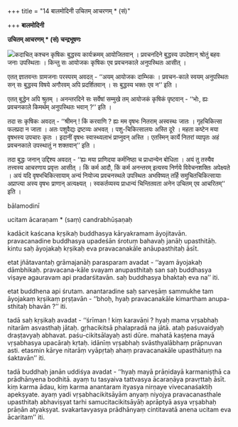 +++
title = "14 बालमोदिनी उचितम् आचरणम् * (सं)"

+++
**बालमोदिनी**

**उचितम् आचरणम् \* (सं) चन्द्रभूषणः**

![](magazine_images/img-1669827360Balamodini1.jpg)कदाचित् कश्चन कृषिकः बुद्धस्य कार्यक्रमम् आयोजितवान् । प्रवचनदिने बुद्धस्य उपदेशान् श्रोतुं बहवः जनाः उपस्थिताः । किन्तु सः आयोजकः कृषिकः एव प्रवचनकाले अनुपस्थितः आसीत् ।

एतत् ज्ञातवन्तः ग्रामजनाः परस्परम् अवदत् - ‘‘अयम् आयोजकः दाम्भिकः । प्रवचन-काले स्वयम् अनुपस्थितः सन् सः बुद्धस्य विषये अगौरवम् अपि प्रदर्शितवान् । सः बुद्धस्य भक्तः एव न’’ इति ।

एतत् बुद्धेन अपि श्रुतम् । अनन्तरदिने सः सर्वेषां सम्मुखे तम् आयोजकं कृषिकं पृष्टवान् - ‘‘भोः, ह्यः प्रवचनकाले किमर्थम् अनुपस्थितः भवान् ?’’ इति ।

तदा सः कृषिकः अवदत् - ‘‘श्रीमन् ! किं करवाणि ? ह्यः मम वृषभः नितराम् अस्वस्थः जातः । गृहचिकित्सा फलप्रदा न जाता । अतः पशुवैद्यः द्रष्टव्यः अभवत् । पशु-चिकित्सालयः अस्ति दूरे । महता कष्टेन मया वृषभस्य उपचारः कृतः । इदानीं वृषभः स्वास्थ्यलाभं प्राप्नुवन् अस्ति । एतस्मिन् कार्ये नितरां व्यापृतः अहं प्रवचनकाले उपस्थातुं न शक्तवान्’’ इति ।

तदा बुद्धः जनान् उद्दिश्य अवदत् - ‘‘ह्यः मया प्राणिदया कर्मनिष्ठा च प्राधान्येन बोधिता । अयं तु तस्यैव तत्त्वस्य आचरणाय प्रवृत्तः आसीत् । किं कर्म आदौ, किं कर्म अनन्तरम् इत्यस्य निर्णये विवेचनशक्तिः अपेक्ष्यते । अयं यदि वृषभचिकित्सायाम् अन्यं नियोज्य प्रवचनस्थले उपस्थितः अभविष्यत् तर्हि समुचितचिकित्सायाः अप्राप्त्या अस्य वृषभः प्राणान् अत्यक्ष्यत् । स्वकर्तव्यस्य प्राधान्यं चिन्तितवता अनेन उचितम् एव आचरितम्’’ इति ।

bālamodinī

ucitam ācaraṇam \* (saṃ) candrabhūṣaṇaḥ

kadācit kaścana kṛṣikaḥ buddhasya kāryakramam āyojitavān. pravacanadine buddhasya upadeśān śrotuṃ bahavaḥ janāḥ upasthitāḥ. kintu saḥ āyojakaḥ kṛṣikaḥ eva pravacanakāle anāupasthitaḥ āsīt.

etat jñātavantaḥ grāmajanāḥ parasparam avadat - ‘‘ayam āyojakaḥ dāmbhikaḥ. pravacana-kāle svayam anupasthitaḥ san saḥ buddhasya viṣaye agauravam api pradarśitavān. saḥ buddhasya bhaktaḥ eva na’’ iti.

etat buddhena api śrutam. anantaradine saḥ sarveṣāṃ sammukhe tam āyojakaṃ kṛṣikaṃ pṛṣṭavān - ‘‘bhoḥ, hyaḥ pravacanakāle kimartham anupa-sthitaḥ bhavān ?’’ iti.

tadā saḥ kṛṣikaḥ avadat - ‘‘śrīman ! kiṃ karavāṇi ? hyaḥ mama vṛṣabhaḥ nitarām asvasthaḥ jātaḥ. gṛhacikitsā phalapradā na jātā. ataḥ paśuvaidyaḥ draṣṭavyaḥ abhavat. paśu-cikitsālayaḥ asti dūre. mahatā kaṣṭena mayā vṛṣabhasya upacāraḥ kṛtaḥ. idānīṃ vṛṣabhaḥ svāsthyalābhaṃ prāpnuvan asti. etasmin kārye nitarāṃ vyāpṛtaḥ ahaṃ pravacanakāle upasthātuṃ na śaktavān’’ iti.

tadā buddhaḥ janān uddiśya avadat - ‘‘hyaḥ mayā prāṇidayā karmaniṣṭhā ca prādhānyena bodhitā. ayaṃ tu tasyaiva tattvasya ācaraṇāya pravṛttaḥ āsīt. kiṃ karma ādau, kiṃ karma anantaram ityasya nirṇaye vivecanaśaktiḥ apekṣyate. ayaṃ yadi vṛṣabhacikitsāyām anyaṃ niyojya pravacanasthale upasthitaḥ abhaviṣyat tarhi samucitacikitsāyāḥ aprāptyā asya vṛṣabhaḥ prāṇān atyakṣyat. svakartavyasya prādhānyaṃ cintitavatā anena ucitam eva ācaritam’’ iti.
